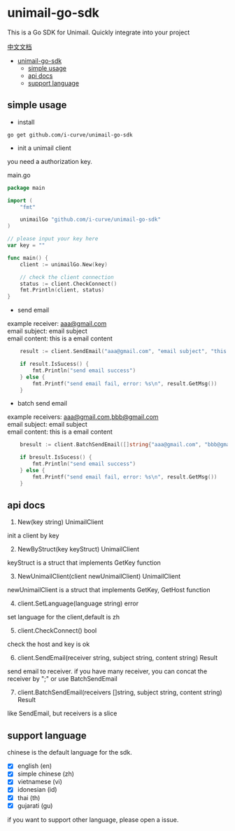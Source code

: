 # unimail-go-sdk

This is a Go SDK for Unimail. Quickly integrate into your project

[中文文档](README_zh.md)

<!-- @import "[TOC]" {cmd="toc" depthFrom=1 depthTo=6 orderedList=false} -->

<!-- code_chunk_output -->

- [unimail-go-sdk](#unimail-go-sdk)
  - [simple usage](#simple-usage)
  - [api docs](#api-docs)
  - [support language](#support-language)

<!-- /code_chunk_output -->

## simple usage

- install

```shell
go get github.com/i-curve/unimail-go-sdk
```

- init a unimail client

you need a authorization key.

main.go

```go
package main

import (
	"fmt"

	unimailGo "github.com/i-curve/unimail-go-sdk"
)

// please input your key here
var key = ""

func main() {
	client := unimailGo.New(key)

    // check the client connection
	status := client.CheckConnect()
	fmt.Println(client, status)
}
```

- send email

example
receiver: aaa@gmail.com  
email subject: email subject  
email content: this is a email content

```go
    result := client.SendEmail("aaa@gmail.com", "email subject", "this is a email content")

    if result.IsSucess() {
        fmt.Println("send email success")
    } else {
        fmt.Printf("send email fail, error: %s\n", result.GetMsg())
    }
```

- batch send email

example
receivers: aaa@gmail.com,bbb@gmail.com  
email subject: email subject  
email content: this is a email content

```go
	bresult := client.BatchSendEmail([]string{"aaa@gmail.com", "bbb@gmail.com"}, "email subject", "this is a email content")

	if bresult.IsSucess() {
		fmt.Println("send email success")
	} else {
		fmt.Printf("send email fail, error: %s\n", result.GetMsg())
	}
```

## api docs

1. New(key string) UnimailClient

init a client by key

2. NewByStruct(key keyStruct) UnimailClient

keyStruct is a struct that implements GetKey function

3. NewUnimailClient(client newUnimailClient) UnimailClient

newUnimailClient is a struct that implements GetKey, GetHost function

4. client.SetLanguage(language string) error

set language for the client,default is zh

5. client.CheckConnect() bool

check the host and key is ok

6. client.SendEmail(receiver string, subject string, content string) Result

send email to receiver. if you have many receiver, you can concat the receiver by ";" or use BatchSendEmail

7. client.BatchSendEmail(receivers []string, subject string, content string) Result

like SendEmail, but receivers is a slice

## support language

chinese is the default language for the sdk.

- [x] english (en)
- [x] simple chinese (zh)
- [x] vietnamese (vi)
- [x] idonesian (id)
- [x] thai (th)
- [x] gujarati (gu)

if you want to support other language, please open a issue.
